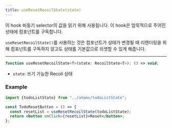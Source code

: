 ```yaml
---
title: useResetRecoilState(state)
---
```


이 hook 비동기 selector의 값을 읽기 위해 사용됩니다. 이 hook은 암묵적으로 주어진 상태에 컴포넌트를 구독합니다.

`useResetRecoilState()`를 사용하는 것은 컴포넌트가 상태가 변경될 때 리렌더링을 위해 컴포넌트를 구독하지 않고도 상태를 기본값으로 리셋할 수 있게 해줍니다.

---

```jsx
function useResetRecoilState<T>(state: RecoilState<T>): () => void;
```

- `state`: 쓰기 가능한 Recoil 상태

### Example

```jsx
import {todoListState} from "../atoms/todoListState";

const TodoResetButton = () => {
  const resetList = useResetRecoilState(todoListState);
  return <button onClick={resetList}>Reset</button>;
};
```

